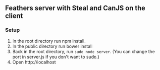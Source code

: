 ## Feathers server with Steal and CanJS on the client

### Setup
1. In the root directory run npm install.
2. In the public directory run bower install
3. Back in the root directory, run `sudo node server`.  (You can change the port in server.js if you don't want to sudo.)
4. Open http://localhost
